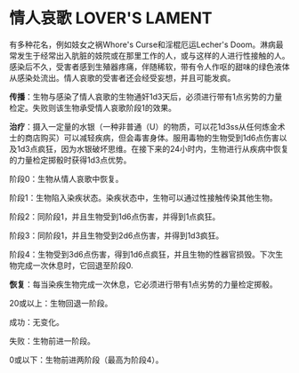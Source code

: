 # 情人哀歌 LOVER\'S LAMENT

有多种花名，例如妓女之祸Whore's Curse和淫棍厄运Lecher's
Doom。淋病最常发生于经常出入肮脏的妓院或在那里工作的人，或与这样的人进行性接触的人。感染后不久，受害者感到生殖器疼痛，伴随稀软，带有令人作呕的甜味的绿色液体从感染处流出。情人哀歌的受害者还会经受妄想，并且可能发疯。

**传播**：生物与感染了情人哀歌的生物通奸1d3天后，必须进行带有1点劣势的力量检定。失败则该生物承受情人哀歌阶段1的效果。

**治疗**：摄入一定量的水银（一种非普通（U）的物质，可以花1d3ss从任何炼金术士的商店购买）可以减轻疾病，但会毒害身体。服用毒物的生物受到1d6点伤害以及1d3点疯狂，因为水银破坏思维。在接下来的24小时内，生物进行从疾病中恢复的力量检定掷骰时获得1d3点优势。

阶段0：生物从情人哀歌中恢复。

阶段1：生物陷入染疾状态。染疾状态中，生物可以通过性接触传染其他生物。

阶段2：同阶段1，并且生物受到1d6点伤害，并得到1点疯狂。

阶段3：同阶段1，并且生物受到2d6点伤害，并得到1d3疯狂。

阶段4：生物受到3d6点伤害，得到1d6点疯狂，并且生物的性器官损毁。下次生物完成一次休息时，它回退至阶段0.

**恢复**：每当染疾生物完成一次休息，它必须进行带有1点劣势的力量检定掷骰。

20或以上：生物回退一阶段。

成功：无变化。

失败：生物前进一阶段。

0或以下：生物前进两阶段（最高为阶段4）。
